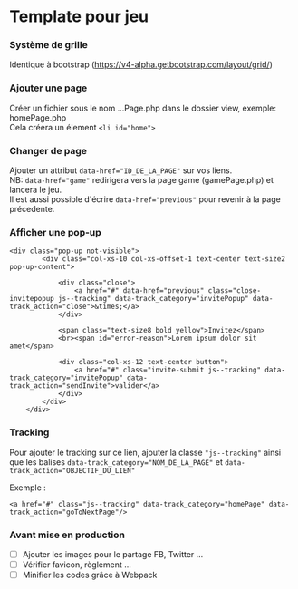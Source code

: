 # Template pour jeu

### Système de grille
Identique à bootstrap (https://v4-alpha.getbootstrap.com/layout/grid/)

### Ajouter une page
Créer un fichier sous le nom ...Page.php dans le dossier view, exemple: homePage.php  
Cela créera un élement ```<li id="home">```

### Changer de page
Ajouter un attribut ```data-href="ID_DE_LA_PAGE"``` sur vos liens.  
NB: ```data-href="game"``` redirigera vers la page game (gamePage.php) et lancera le jeu.  
Il est aussi possible d'écrire ```data-href="previous"``` pour revenir à la page précedente.

### Afficher une pop-up
```
<div class="pop-up not-visible">
        <div class="col-xs-10 col-xs-offset-1 text-center text-size2 pop-up-content">

            <div class="close">
                <a href="#" data-href="previous" class="close-invitepopup js--tracking" data-track_category="invitePopup" data-track_action="close">&times;</a>
            </div>

            <span class="text-size8 bold yellow">Invitez</span>
            <br><span id="error-reason">Lorem ipsum dolor sit amet</span>

            <div class="col-xs-12 text-center button">
                <a href="#" class="invite-submit js--tracking" data-track_category="invitePopup" data-track_action="sendInvite">valider</a>
            </div>
        </div>
    </div>
```

### Tracking
Pour ajouter le tracking sur ce lien, ajouter la classe ```"js--tracking"``` ainsi que les balises 
```data-track_category="NOM_DE_LA_PAGE"``` et  ```data-track_action="OBJECTIF_DU_LIEN"```

Exemple :
```
<a href="#" class="js--tracking" data-track_category="homePage" data-track_action="goToNextPage"/>
```

### Avant mise en production
- [ ] Ajouter les images pour le partage FB, Twitter ...
- [ ] Vérifier favicon, règlement ...
- [ ] Minifier les codes grâce à Webpack
